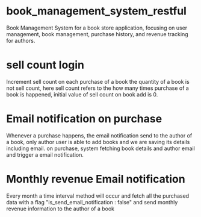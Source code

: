 # book_management_system_restful
Book Management System for a book store application, focusing on user management, book management, purchase history, and revenue tracking for authors.

# sell count login
Increment sell count on each purchase of a book the quantity of a book is not sell count, here sell count refers to the how many times purchase of a book is happened, initial value of sell count on book add is 0.

# Email notification on purchase
Whenever a purchase happens, the email notification send to the author of a book, only author user is able to add books and we are saving its details including email. on purchase, system fetching book details and author email and trigger a email notification.

# Monthly revenue Email notification
 Every month a time interval method will occur and fetch all the purchased data with a flag "is_send_email_notification : false" and send monthly revenue information to the author of a book